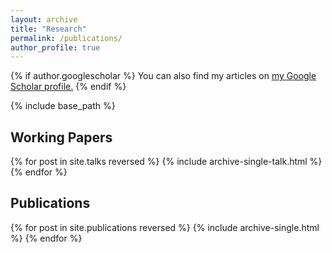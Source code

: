 ```yaml
---
layout: archive
title: "Research"
permalink: /publications/
author_profile: true
---
```


{% if author.googlescholar %}
  You can also find my articles on <u><a href="{{author.googlescholar}}">my Google Scholar profile</a>.</u>
{% endif %}

{% include base_path %}

## Working Papers

{% for post in site.talks reversed %}
  {% include archive-single-talk.html %}
{% endfor %}

## Publications

{% for post in site.publications reversed %}
  {% include archive-single.html %}
{% endfor %}
